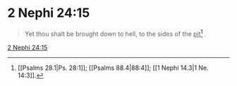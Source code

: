 # 2 Nephi 24:15

> Yet thou shalt be brought down to hell, to the sides of the <u>pit</u>[^a] .

[2 Nephi 24:15](https://www.churchofjesuschrist.org/study/scriptures/bofm/2-ne/24?lang=eng&id=p15#p15)


[^a]: [[Psalms 28.1|Ps. 28:1]]; [[Psalms 88.4|88:4]]; [[1 Nephi 14.3|1 Ne. 14:3]].  
